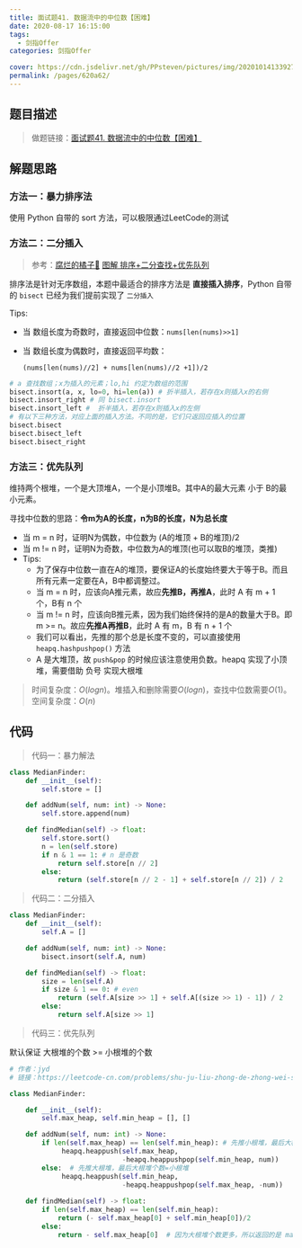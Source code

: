 ```yaml
---
title: 面试题41. 数据流中的中位数【困难】
date: 2020-08-17 16:15:00
tags: 
  - 剑指Offer
categories: 剑指Offer

cover: https://cdn.jsdelivr.net/gh/PPsteven/pictures/img/20201014133927.png
permalink: /pages/620a62/
---
```


## 题目描述

> 做题链接：[面试题41. 数据流中的中位数【困难】](https://leetcode-cn.com/problems/shu-ju-liu-zhong-de-zhong-wei-shu-lcof/)

<!--more-->

## 解题思路

### 方法一：暴力排序法

使用 Python 自带的 sort 方法，可以极限通过LeetCode的测试

### 方法二：二分插入

> 参考：[腐烂的橘子🍊](https://leetcode-cn.com/u/z1m/)  [图解 排序+二分查找+优先队列](https://leetcode-cn.com/problems/shu-ju-liu-zhong-de-zhong-wei-shu-lcof/solution/you-xian-dui-lie-by-z1m/)

排序法是针对无序数组，本题中最适合的排序方法是 **直接插入排序**，Python 自带的 `bisect` 已经为我们提前实现了 `二分插入` 

Tips:

- 当 数组长度为奇数时，直接返回中位数：`nums[len(nums)>>1]`

- 当 数组长度为偶数时，直接返回平均数：

  `(nums[len(nums)//2] + nums[len(nums)//2 +1])/2`

```python
# a 查找数组；x为插入的元素；lo,hi 约定为数组的范围
bisect.insort(a, x, lo=0, hi=len(a)) # 折半插入，若存在x则插入x的右侧
bisect.insort_right # 同 bisect.insort
bisect.insort_left #  折半插入，若存在x则插入x的左侧
# 有以下三种方法，对应上面的插入方法。不同的是，它们只返回应插入的位置
bisect.bisect
bisect.bisect_left
bisect.bisect_right
```

### 方法三：优先队列

维持两个根堆，一个是大顶堆A，一个是小顶堆B。其中A的最大元素 小于 B的最小元素。

寻找中位数的思路：**令m为A的长度，n为B的长度，N为总长度​**

- 当 m = n 时，证明N为偶数，中位数为 (A的堆顶 + B的堆顶)/2
- 当 m != n 时，证明N为奇数，中位数为A的堆顶(也可以取B的堆顶，类推)
- Tips:
  - 为了保存中位数一直在A的堆顶，要保证A的长度始终要大于等于B。而且所有元素一定要在A，B中都调整过。
  - 当 m = n 时，应该向A推元素，故应**先推B，再推A**，此时 A 有 m + 1 个，B有 n 个
  - 当 m != n 时，应该向B推元素，因为我们始终保持的是A的数量大于B。即 m >= n。故应**先推A再推B**，此时 A 有 m，B 有 n + 1 个
  - 我们可以看出，先推的那个总是长度不变的，可以直接使用 `heapq.hashpushpop()` 方法
  - A 是大堆顶，故 `push&pop` 的时候应该注意使用负数。heapq 实现了小顶堆，需要借助 负号 实现大根堆

> 时间复杂度：$O(logn)$。堆插入和删除需要$O(logn)$，查找中位数需要$O(1)$。
> 空间复杂度：$O(n)$

## 代码

> 代码一：暴力解法

```python
class MedianFinder:
    def __init__(self):
        self.store = []

    def addNum(self, num: int) -> None:
        self.store.append(num)

    def findMedian(self) -> float:
        self.store.sort()
        n = len(self.store)
        if n & 1 == 1: # n 是奇数
            return self.store[n // 2]
        else:
            return (self.store[n // 2 - 1] + self.store[n // 2]) / 2
```

> 代码二：二分插入

```python
class MedianFinder:
    def __init__(self):
        self.A = []

    def addNum(self, num: int) -> None:
        bisect.insort(self.A, num)

    def findMedian(self) -> float:
        size = len(self.A)
        if size & 1 == 0: # even
            return (self.A[size >> 1] + self.A[(size >> 1) - 1]) / 2 
        else:
            return self.A[size >> 1]  
```

> 代码三：优先队列

默认保证 大根堆的个数 >= 小根堆的个数

```python
# 作者：jyd
# 链接：https://leetcode-cn.com/problems/shu-ju-liu-zhong-de-zhong-wei-shu-lcof/solution/mian-shi-ti-41-shu-ju-liu-zhong-de-zhong-wei-shu-y/

class MedianFinder:

    def __init__(self):
        self.max_heap, self.min_heap = [], []

    def addNum(self, num: int) -> None:
        if len(self.max_heap) == len(self.min_heap): # 先推小根堆，最后大根堆个数=小根堆+1
             heapq.heappush(self.max_heap,
                            -heapq.heappushpop(self.min_heap, num)) 
        else:  # 先推大根堆，最后大根堆个数=小根堆
             heapq.heappush(self.min_heap,
                            -heapq.heappushpop(self.max_heap, -num))
            
    def findMedian(self) -> float:
        if len(self.max_heap) == len(self.min_heap):
            return (- self.max_heap[0] + self.min_heap[0])/2
        else:
            return - self.max_heap[0]  # 因为大根堆个数更多，所以返回的是 max_heap[0]
```
